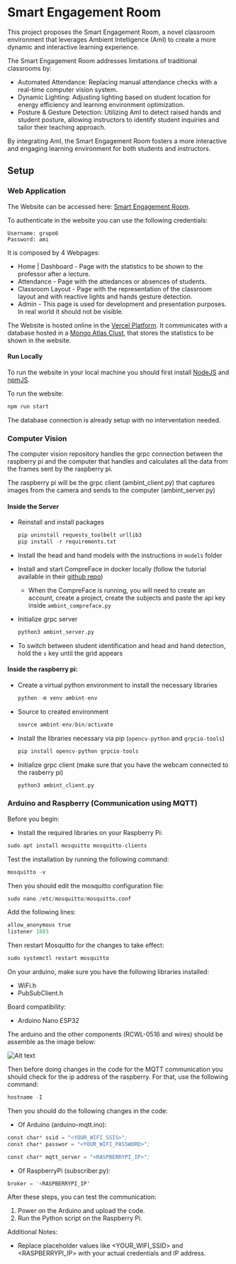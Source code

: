 # Smart Engagement Room

This project proposes the Smart Engagement Room, a novel classroom environment that leverages Ambient Intelligence (AmI) to create a more dynamic and interactive learning experience.

The Smart Engagement Room addresses limitations of traditional classrooms by:
- Automated Attendance: Replacing manual attendance checks with a real-time computer vision system.
- Dynamic Lighting: Adjusting lighting based on student location for energy efficiency and learning environment optimization.
- Posture & Gesture Detection: Utilizing AmI to detect raised hands and student posture, allowing instructors to identify student inquiries and tailor their teaching approach.

By integrating AmI, the Smart Engagement Room fosters a more interactive and engaging learning environment for both students and instructors.

## Setup

### Web Application

The Website can be accessed here: [Smart Engagement Room](https://smart-engagement-room.vercel.app/).

To authenticate in the website you can use the following credentials:

```
Username: grupo6
Password: ami
```

It is composed by 4 Webpages:
- Home | Dashboard - Page with the statistics to be shown to the professor after a lecture.
- Attendance - Page with the attedances or absences of students.
- Classroom Layout - Page with the representation of the classroom layout and with reactive lights
and hands gesture detection.
- Admin - This page is used for development and presentation purposes. In real world it should not be visible.

The Website is hosted online in the [Vercel Platform](https://vercel.com).
It communicates with a database hosted in a [Mongo Atlas Clust](https://www.mongodb.com/atlas),
that stores the statistics to be shown in the website.

#### Run Locally

To run the website in your local machine you should first install [NodeJS](https://nodejs.org/en) and [npmJS](https://www.npmjs.com/).

To run the website:

```bash
npm run start
```
The database connection is already setup with no interventation needed.

### Computer Vision

The computer vision repository handles the grpc connection between the raspberry pi and the computer that handles and calculates all the data from the frames sent by the raspberry pi.

The raspberry pi will be the grpc client (ambint_client.py) that captures images from the camera and sends to the computer (ambint_server.py)

#### Inside the Server

- Reinstall and install packages
    ```s
    pip uninstall requests_toolbelt urllib3
    pip install -r requirements.txt
    ```

- Install the head and hand models with the instructions in `models` folder

- Install and start CompreFace in docker locally (follow the tutorial available in their [github repo](https://github.com/exadel-inc/CompreFace?tab=readme-ov-file#getting-started-with-compreface))

    - When the CompreFace is running, you will need to create an account, create a project, create the subjects and paste the api key inside `ambint_compreface.py`

- Initialize grpc server
    ```s
    python3 ambint_server.py
    ```
- To switch between student identification and head and hand detection, hold the `s` key until the grid appears


#### Inside the raspberry pi:

- Create a virtual python environment to install the necessary libraries
    ```s
    python -m venv ambint-env
    ```

- Source to created environment
    ```s
    source ambint-env/bin/activate
    ```

- Install the libraries necessary via pip (`opencv-python` and `grpcio-tools`)
    ```s
    pip install opencv-python grpcio-tools
    ```

- Initialize grpc client (make sure that you have the webcam connected to the rasberry pi)
    ```s
    python3 ambint_client.py
    ```

### Arduino and Raspberry (Communication using MQTT)

Before you begin:

- Install the required libraries on your Raspberry Pi:

```s
sudo apt install mosquitto mosquitto-clients
```

Test the installation by running the following command:

```s
mosquitto -v
```

Then you should edit the mosquitto configuration file:

```s
sudo nano /etc/mosquitto/mosquitto.conf
```

Add the following lines:

```s
allow_anonymous true
listener 1883
```

Then restart Mosquitto for the changes to take effect:

```s
sudo systemctl restart mosquitto
```

On your arduino, make sure you have the following libraries installed:
- WiFi.h
- PubSubClient.h

Board compatibility:
- Arduino Nano ESP32

The arduino and the other components (RCWL-0516 and wires) should be assemble as the image below:

![Alt text](https://cdn.discordapp.com/attachments/1047456846409117726/1219968945772167308/electric-scheme.png?ex=660d3b9e&is=65fac69e&hm=aee7943c9cc014c79b1c4792c99a840914f8871f669c1e55b489e86f649447be&)

Then before doing changes in the code for the MQTT communication you should check for the ip address of the raspberry. For that, use the following command:

```s
hostname -I
```

Then you should do the following changes in the code:

- Of Arduino (arduino-mqtt.ino):

```s
const char* ssid = "<YOUR_WIFI_SSIS>";
const char* passwor = "<YOUR_WIFI_PASSWORD>";

const char* mqtt_server = "<RASPBERRYPI_IP>";
```

- Of RaspberryPi (subscriber.py):

```s
broker = '<RASPBERRYPI_IP'
```

After these steps, you can test the communication:
1. Power on the Arduino and upload the code.
2. Run the Python script on the Raspberry Pi.

Additional Notes:
- Replace placeholder values like <YOUR_WIFI_SSID> and <RASPBERRYPI_IP> with your actual credentials and IP address.
